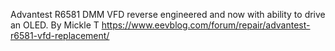 Advantest R6581 DMM VFD reverse engineered and now with ability to drive an OLED.
By Mickle T
https://www.eevblog.com/forum/repair/advantest-r6581-vfd-replacement/
